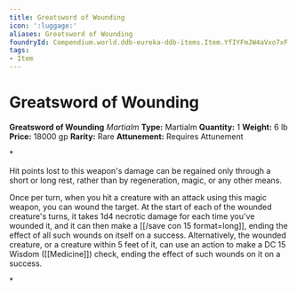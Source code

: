 ```yaml
---
title: Greatsword of Wounding
icon: ':luggage:'
aliases: Greatsword of Wounding
foundryId: Compendium.world.ddb-eureka-ddb-items.Item.YfIYFmJW4aVxo7xF
tags:
- Item
---
```


# Greatsword of Wounding

**Greatsword of Wounding**
_Martialm_
**Type:** Martialm
**Quantity:** 1
**Weight:** 6 lb
**Price:** 18000 gp
**Rarity:** Rare
**Attunement:** Requires Attunement

*<p>Hit points lost to this weapon's damage can be regained only through a short or long rest, rather than by regeneration, magic, or any other means. 

Once per turn, when you hit a creature with an attack using this magic weapon, you can wound the target. At the start of each of the wounded creature's turns, it takes 1d4 necrotic damage for each time you've wounded it, and it can then make a [[/save con 15 format=long]], ending the effect of all such wounds on itself on a success. Alternatively, the wounded creature, or a creature within 5 feet of it, can use an action to make a DC 15 Wisdom ([[Medicine]]) check, ending the effect of such wounds on it on a success.</p>*